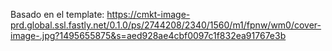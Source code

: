 Basado en el template:
https://cmkt-image-prd.global.ssl.fastly.net/0.1.0/ps/2744208/2340/1560/m1/fpnw/wm0/cover-image-.jpg?1495655875&s=aed928ae4cbf0097c1f832ea91767e3b
